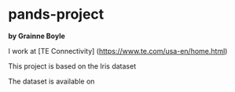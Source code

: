 # pands-project

**by Grainne Boyle**

I work at [TE Connectivity] (https://www.te.com/usa-en/home.html)

This project is based on the Iris dataset

The dataset is available on
